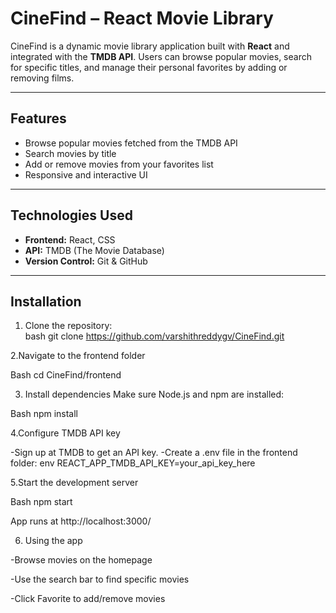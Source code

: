 # CineFind – React Movie Library

CineFind is a dynamic movie library application built with **React** and integrated with the **TMDB API**. Users can browse popular movies, search for specific titles, and manage their personal favorites by adding or removing films.

---

## Features

- Browse popular movies fetched from the TMDB API
- Search movies by title
- Add or remove movies from your favorites list
- Responsive and interactive UI

---

## Technologies Used

- **Frontend:** React, CSS  
- **API:** TMDB (The Movie Database)  
- **Version Control:** Git & GitHub  

---

## Installation

1. Clone the repository:  
bash
git clone https://github.com/varshithreddygv/CineFind.git

2.Navigate to the frontend folder

Bash
cd CineFind/frontend


3. Install dependencies
Make sure Node.js and npm are installed:

Bash
npm install


4.Configure TMDB API key

  -Sign up at TMDB to get an API key.
  -Create a .env file in the frontend folder:
env
REACT_APP_TMDB_API_KEY=your_api_key_here


5.Start the development server

Bash
npm start

App runs at http://localhost:3000/

6. Using the app
 
 -Browse movies on the homepage

 -Use the search bar to find specific movies

 -Click Favorite to add/remove movies







